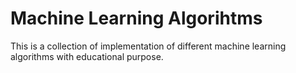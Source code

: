 # Machine Learning Algorihtms

This is a collection of implementation of different machine learning algorithms with educational purpose.
